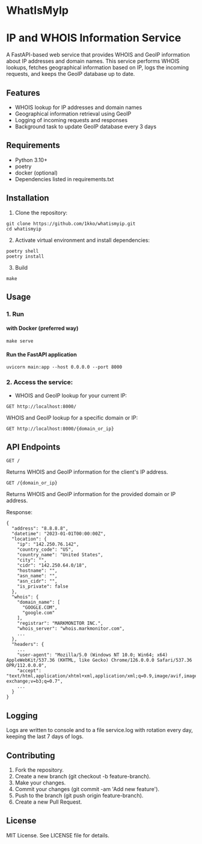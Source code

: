 # WhatIsMyIp
# IP and WHOIS Information Service
A FastAPI-based web service that provides WHOIS and GeoIP information about IP addresses and domain names. This service performs WHOIS lookups, fetches geographical information based on IP, logs the incoming requests, and keeps the GeoIP database up to date.

## Features
- WHOIS lookup for IP addresses and domain names
- Geographical information retrieval using GeoIP
- Logging of incoming requests and responses
- Background task to update GeoIP database every 3 days

## Requirements
- Python 3.10+
- poetry
- docker (optional)
- Dependencies listed in requirements.txt

## Installation
1. Clone the repository:

```
git clone https://github.com/1kko/whatismyip.git
cd whatismyip
```

2. Activate virtual environment and install dependencies:

```
poetry shell
poetry install 
```

3. Build
```
make
```

## Usage

### 1. Run

#### with Docker (preferred way)
```
make serve
```

#### Run the FastAPI application

```
uvicorn main:app --host 0.0.0.0 --port 8000
```


### 2. Access the service:

- WHOIS and GeoIP lookup for your current IP:
```
GET http://localhost:8000/
```

WHOIS and GeoIP lookup for a specific domain or IP:
```
GET http://localhost:8000/{domain_or_ip}
```

## API Endpoints

`GET /`

Returns WHOIS and GeoIP information for the client's IP address.

`GET /{domain_or_ip}`

Returns WHOIS and GeoIP information for the provided domain or IP address.

Response:
```
{
  "address": "8.8.8.8",
  "datetime": "2023-01-01T00:00:00Z",
  "location": {
    "ip": "142.250.76.142",
    "country_code": "US",
    "country_name": "United States",
    "city": "",
    "cidr": "142.250.64.0/18",
    "hostname": "",
    "asn_name": "",
    "asn_cidr": "",
    "is_private": false
  },
  "whois": {
    "domain_name": [
      "GOOGLE.COM",
      "google.com"
    ],
    "registrar": "MARKMONITOR INC.",
    "whois_server": "whois.markmonitor.com",
    ...
  },
  "headers": {
    ...
    "user-agent": "Mozilla/5.0 (Windows NT 10.0; Win64; x64) AppleWebKit/537.36 (KHTML, like Gecko) Chrome/126.0.0.0 Safari/537.36 OPR/112.0.0.0",
    "accept": "text/html,application/xhtml+xml,application/xml;q=0.9,image/avif,image/webp,image/apng,*/*;q=0.8,application/signed-exchange;v=b3;q=0.7",
    ...
  }
}
```


## Logging
Logs are written to console and to a file service.log with rotation every day, keeping the last 7 days of logs.

## Contributing
1. Fork the repository.
2. Create a new branch (git checkout -b feature-branch).
4. Make your changes.
5. Commit your changes (git commit -am 'Add new feature').
6. Push to the branch (git push origin feature-branch).
7. Create a new Pull Request.

## License
MIT License. See LICENSE file for details.
